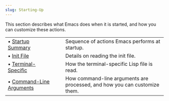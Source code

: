 ```yaml
---
slug: Starting-Up
---
```


This section describes what Emacs does when it is started, and how you can customize these actions.

|                                                                    |    |                                                                           |
| :----------------------------------------------------------------- | -- | :------------------------------------------------------------------------ |
| • [Startup Summary](/docs/elisp/Startup-Summary)                   |    | Sequence of actions Emacs performs at startup.                            |
| • [Init File](/docs/elisp/Init-File)                               |    | Details on reading the init file.                                         |
| • [Terminal-Specific](/docs/elisp/Terminal_002dSpecific)           |    | How the terminal-specific Lisp file is read.                              |
| • [Command-Line Arguments](/docs/elisp/Command_002dLine-Arguments) |    | How command-line arguments are processed, and how you can customize them. |

